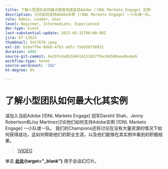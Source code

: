 ```yaml
---
title: 了解小型团队如何最大限度地提高其Adobe [!DNL Marketo Engage] 实例
description: 讨论如何支持Adobe实例 [!DNL Marketo Engage] 一小队或一队。
role: Admin, Leader, User
level: Beginner, Intermediate, Experienced
doc-type: Event
last-substantial-update: 2023-03-31T00:00:00Z
jira: KT-13023
thumbnail: 3417670.jpeg
exl-id: bcba7f0e-8de0-47b3-adfc-75eb5b756031
duration: 4002
source-git-commit: 9a297cda953d4414131657f9ac84580aea0eabeb
workflow-type: tm+mt
source-wordcount: '102'
ht-degree: 0%

---
```


# 了解小型团队如何最大化其实例

请加入当前Adobe [!DNL Marketo Engage] 冠军Darshil Shah、Jenny Robertson和Joy Martinez讨论他们如何支持Adobe实例 [!DNL Marketo Engage] 一小队或一队。 我们的Champions还将讨论在没有大量资源的情况下如何获得成功，这如何帮助他们的职业生涯，以及他们能够在其实例中看到的积极结果。

>[!VIDEO](https://video.tv.adobe.com/v/3417670/?quality=12&learn=on)

单击 **[此处](assets/small-team-instance.pdf){target="_blank"}** 用于会话幻灯片。
